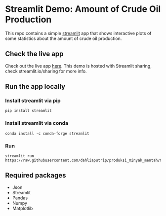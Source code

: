 # Streamlit Demo: Amount of Crude Oil Production
This repo contains a simple [streamlit](https://streamlit.io) app that shows interactive plots of some statistics about the amount of crude oil production. 

## Check the live app
Check out the live app [here](https://share.streamlit.io/dahliaputrip/produksi_minyak_mentah/main/produksi_minyak_mentah.py). This demo is hosted with Streamlit sharing, check streamlit.io/sharing for more info.

## Run the app locally
### Install streamlit via pip
```
pip install streamlit
```
### Install streamlit via conda
```
conda install -c conda-forge streamlit
```
### Run
```
streamlit run https://raw.githubusercontent.com/dahliaputrip/produksi_minyak_mentah/main/produksi_minyak_mentah.py
```
## Required packages
- Json
- Streamlit
- Pandas
- Numpy
- Matplotlib